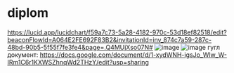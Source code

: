 # diplom
https://lucid.app/lucidchart/f59a7c73-5a28-4182-970c-53d18ef82518/edit?beaconFlowId=A064E2FE692F83B2&invitationId=inv_874c7a59-287c-48bd-90b5-5f55f7fe3fe4&page=.Q4MUjXso07N#
![image](https://github.com/user-attachments/assets/f61e5505-2223-4a1b-9bcf-45c1df204346)
![image](https://github.com/user-attachments/assets/5efa35b7-70ed-479a-a31d-e4e0c6f28c6d)
гугл документ: https://docs.google.com/document/d/1-xydWNH-igsJo_Wlw_W-IRm1C6r1KXWSZhnqWd2THzY/edit?usp=sharing
